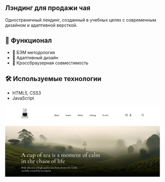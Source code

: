 ## Лэндинг для продажи чая
Одностраничный лендинг, созданный в учебных целях с современным дизайном и адаптивной версткой.
## 📌 Функционал  
- 🔹 БЭМ методология
- 🔹 Адаптивный дизайн  
- 🔹 Кроссбраузерная совместимость
## 🛠️ Используемые технологии  
- HTML5, CSS3  
- JavaScript
<img src="https://github.com/seniorLion/tea-landing/blob/main/tea-cover.png" alt="cover">
